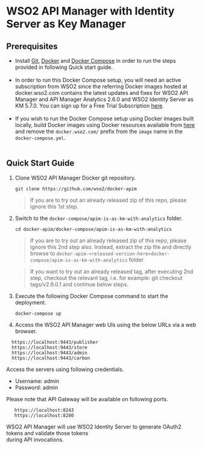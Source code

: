 # WSO2 API Manager with Identity Server as Key Manager


## Prerequisites

 * Install [Git](https://git-scm.com/book/en/v2/Getting-Started-Installing-Git), [Docker](https://www.docker.com/get-docker) and [Docker Compose](https://docs.docker.com/compose/install/#install-compose)
   in order to run the steps provided in following Quick start guide. <br><br>
 * In order to run this Docker Compose setup, you will need an active subscription from WSO2 since the referring Docker images hosted at docker.wso2.com contains the latest updates and fixes for WSO2 API Manager and
   API Manager Analytics 2.6.0 and WSO2 Identity Server as KM 5.7.0. You can sign up for a Free Trial Subscription [here](https://wso2.com/free-trial-subscription). <br><br>
 * If you wish to run the Docker Compose setup using Docker images built locally, build Docker images using Docker resources available from [here](../../dockerfiles/) and remove the `docker.wso2.com/` prefix from the `image` name in the `docker-compose.yml`. <br><br>
    
## Quick Start Guide

1. Clone WSO2 API Manager Docker git repository.

    ```
    git clone https://github.com/wso2/docker-apim
    ```
    > If you are to try out an already released zip of this repo, please ignore this 1st step. 

2. Switch to the `docker-compose/apim-is-as-km-with-analytics` folder.

    ```
    cd docker-apim/docker-compose/apim-is-as-km-with-analytics
    ```
    > If you are to try out an already released zip of this repo, please ignore this 2nd step also. 
     Instead, extract the zip file and directly browse to `docker-apim-<released-version-here>docker-compose/apim-is-as-km-with-analytics` folder. 
     
    > If you want to try out an already released tag, after executing 2nd step, checkout the relevant tag, 
     i.e. for example: git checkout tags/v2.6.0.1 and continue below steps.

3. Execute the following Docker Compose command to start the deployment.

    ```
    docker-compose up
    ```

4. Access the WSO2 API Manager web UIs using the below URLs via a web browser.

 ```
   https://localhost:9443/publisher
   https://localhost:9443/store
   https://localhost:9443/admin
   https://localhost:9443/carbon
 ```
 
 Access the servers using following credentials.
    
 * Username: admin <br>
 * Password: admin
 
 Please note that API Gateway will be available on following ports.
 ```
    https://localhost:8243
    https://localhost:8280
 ```

 WSO2 API Manager will use WSO2 Identity Server to generate OAuth2 tokens and validate those tokens <br> during API invocations.
